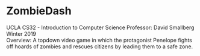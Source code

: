# ZombieDash
UCLA CS32 - Introduction to Computer Science
Professor: David Smallberg <br />
Winter 2019 <br />
Overview: A topdown video game in which the protagonist Penelope fights off hoards of zombies and rescues citizens by leading them to a safe zone.
